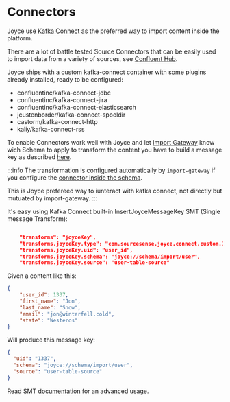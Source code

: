 # Connectors

Joyce use [Kafka Connect](https://docs.confluent.io/platform/current/connect/index.html) as the preferred way to import content inside the platform.

There are a lot of battle tested Source Connectors that can be easily used to import data from a variety of sources, see [Confluent Hub](https://www.confluent.io/hub/).

Joyce ships with a custom kafka-connect container with some plugins already installed, ready to be configured:

- confluentinc/kafka-connect-jdbc
- confluentinc/kafka-connect-jira
- confluentinc/kafka-connect-elasticsearch
- jcustenborder/kafka-connect-spooldir
- castorm/kafka-connect-http
- kaliy/kafka-connect-rss

To enable Connectors work well with Joyce and let [Import Gateway](import-gateway) know wich Schema to apply to transform the content you have to build a message key as described [here](import-gateway#kafka-consumer-api).

:::info
The transformation is configured automatically by `import-gateway` if you configure the [connector inside the schema](schema#connectors).

This is Joyce prefereed way to iunteract with kafka connect, not directly but mutuated by import-gateway.
:::

It's easy using Kafka Connect built-in InsertJoyceMessageKey SMT (Single message Transform):

```json

    "transforms": "joyceKey",
    "transforms.joyceKey.type": "com.sourcesense.joyce.connect.custom.InsertJoyceMessageKey",
    "transforms.joyceKey.uid": "user_id",
    "transforms.joyceKey.schema": "joyce://schema/import/user",
    "transforms.joyceKey.source": "user-table-source"
```

Given a content like this:
```json
{
    "user_id": 1337,
    "first_name": "Jon",
    "last_name": "Snow",
    "email": "jon@winterfell.cold",
    "state": "Westeros"
}
```

Will produce this message key:
```json
{
  "uid": "1337",
  "schema": "joyce://schema/import/user",
  "source": "user-table-source"
}
```
  
Read SMT [documentation](https://docs.confluent.io/platform/current/connect/transforms/overview.html) for an advanced usage.